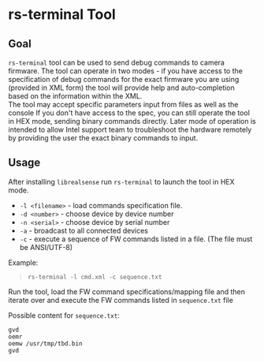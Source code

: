 # rs-terminal Tool

## Goal
`rs-terminal` tool can be used to send debug commands to camera firmware. The tool can operate in two modes - if you have access to the specification of debug commands for the exact firmware you are using (provided in XML form) the tool will provide help and auto-completion based on the information within the XML.  
The tool may accept specific parameters input from files as well as the console
If you don't have access to the spec, you can still operate the tool in HEX mode, sending binary commands directly. Later mode of operation is intended to allow Intel support team to troubleshoot the hardware remotely by providing the user the exact binary commands to input. 

## Usage
After installing `librealsense` run `rs-terminal` to launch the tool in HEX mode. 

* `-l <filename>` - load commands specification file.
* `-d <number>` - choose device by device number
* `-n <serial>` - choose device by serial number
* `-a` - broadcast to all connected devices
* `-c` - execute a sequence of FW commands listed in a file. (The file must be ANSI/UTF-8)

Example:  
>`rs-terminal -l cmd.xml -c sequence.txt`

Run the tool, load the FW command specifications/mapping file and then iterate over and execute the FW commands listed in `sequence.txt` file

Possible content for `sequence.txt`:
```
gvd
oemr
oemw /usr/tmp/tbd.bin
gvd
```


